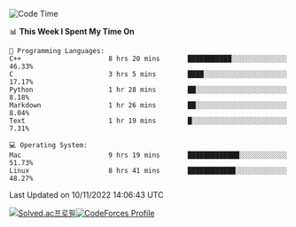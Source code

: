 
<!--START_SECTION:waka-->
![Code Time](http://img.shields.io/badge/Code%20Time-2%2C091%20hrs%2016%20mins-blue)

📊 **This Week I Spent My Time On** 

```text
💬 Programming Languages: 
C++                      8 hrs 20 mins       ███████████░░░░░░░░░░░░░░   46.33% 
C                        3 hrs 5 mins        ████░░░░░░░░░░░░░░░░░░░░░   17.17% 
Python                   1 hr 28 mins        ██░░░░░░░░░░░░░░░░░░░░░░░   8.18% 
Markdown                 1 hr 26 mins        ██░░░░░░░░░░░░░░░░░░░░░░░   8.04% 
Text                     1 hr 19 mins        █░░░░░░░░░░░░░░░░░░░░░░░░   7.31%

💻 Operating System: 
Mac                      9 hrs 19 mins       █████████████░░░░░░░░░░░░   51.73% 
Linux                    8 hrs 41 mins       ████████████░░░░░░░░░░░░░   48.27%

```


 Last Updated on 10/11/2022 14:06:43 UTC
<!--END_SECTION:waka-->
[![Solved.ac프로필](http://mazassumnida.wtf/api/generate_badge?boj=hckim96)](https://solved.ac/hckim96)[![CodeForces Profile](https://cf.leed.at?id=hckim96)](https://codeforces.com/profile/hckim96)
